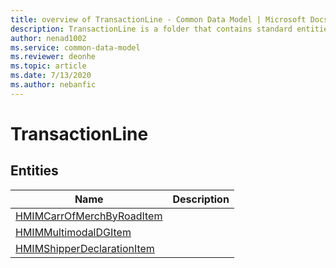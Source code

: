 ```yaml
---
title: overview of TransactionLine - Common Data Model | Microsoft Docs
description: TransactionLine is a folder that contains standard entities related to the Common Data Model.
author: nenad1002
ms.service: common-data-model
ms.reviewer: deonhe
ms.topic: article
ms.date: 7/13/2020
ms.author: nebanfic
---
```


# TransactionLine


## Entities

|Name|Description|
|---|---|
|[HMIMCarrOfMerchByRoadItem](HMIMCarrOfMerchByRoadItem.md)||
|[HMIMMultimodalDGItem](HMIMMultimodalDGItem.md)||
|[HMIMShipperDeclarationItem](HMIMShipperDeclarationItem.md)||
